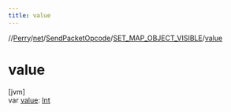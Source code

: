```yaml
---
title: value
---
```

//[Perry](../../../../index.html)/[net](../../index.html)/[SendPacketOpcode](../index.html)/[SET_MAP_OBJECT_VISIBLE](index.html)/[value](value.html)



# value



[jvm]\
var [value](value.html): [Int](https://kotlinlang.org/api/latest/jvm/stdlib/kotlin/-int/index.html)




